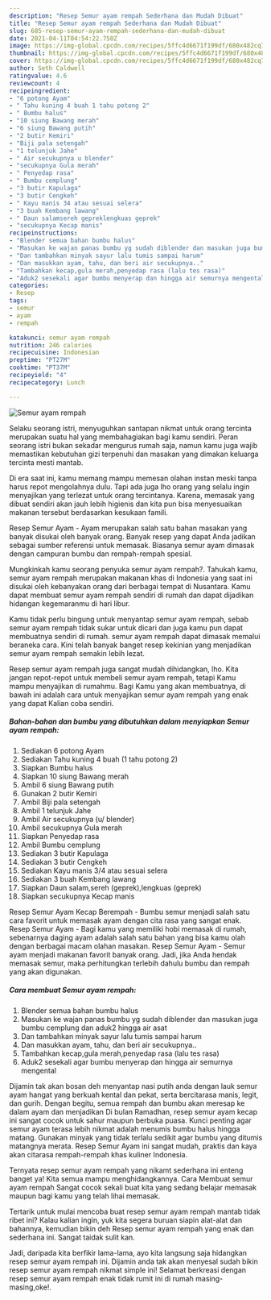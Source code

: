 ```yaml
---
description: "Resep Semur ayam rempah Sederhana dan Mudah Dibuat"
title: "Resep Semur ayam rempah Sederhana dan Mudah Dibuat"
slug: 685-resep-semur-ayam-rempah-sederhana-dan-mudah-dibuat
date: 2021-04-11T04:54:22.750Z
image: https://img-global.cpcdn.com/recipes/5ffc4d6671f199df/680x482cq70/semur-ayam-rempah-foto-resep-utama.jpg
thumbnail: https://img-global.cpcdn.com/recipes/5ffc4d6671f199df/680x482cq70/semur-ayam-rempah-foto-resep-utama.jpg
cover: https://img-global.cpcdn.com/recipes/5ffc4d6671f199df/680x482cq70/semur-ayam-rempah-foto-resep-utama.jpg
author: Seth Caldwell
ratingvalue: 4.6
reviewcount: 4
recipeingredient:
- "6 potong Ayam"
- " Tahu kuning 4 buah 1 tahu potong 2"
- " Bumbu halus"
- "10 siung Bawang merah"
- "6 siung Bawang putih"
- "2 butir Kemiri"
- "Biji pala setengah"
- "1 telunjuk Jahe"
- " Air secukupnya u blender"
- "secukupnya Gula merah"
- " Penyedap rasa"
- " Bumbu cemplung"
- "3 butir Kapulaga"
- "3 butir Cengkeh"
- " Kayu manis 34 atau sesuai selera"
- "3 buah Kembang lawang"
- " Daun salamsereh gepreklengkuas geprek"
- "secukupnya Kecap manis"
recipeinstructions:
- "Blender semua bahan bumbu halus"
- "Masukan ke wajan panas bumbu yg sudah diblender dan masukan juga bumbu cemplung dan aduk2 hingga air asat"
- "Dan tambahkan minyak sayur lalu tumis sampai harum"
- "Dan masukkan ayam, tahu, dan beri air secukupnya.."
- "Tambahkan kecap,gula merah,penyedap rasa (lalu tes rasa)"
- "Aduk2 sesekali agar bumbu menyerap dan hingga air semurnya mengental"
categories:
- Resep
tags:
- semur
- ayam
- rempah

katakunci: semur ayam rempah 
nutrition: 246 calories
recipecuisine: Indonesian
preptime: "PT27M"
cooktime: "PT37M"
recipeyield: "4"
recipecategory: Lunch

---
```



![Semur ayam rempah](https://img-global.cpcdn.com/recipes/5ffc4d6671f199df/680x482cq70/semur-ayam-rempah-foto-resep-utama.jpg)

Selaku seorang istri, menyuguhkan santapan nikmat untuk orang tercinta merupakan suatu hal yang membahagiakan bagi kamu sendiri. Peran seorang istri bukan sekadar mengurus rumah saja, namun kamu juga wajib memastikan kebutuhan gizi terpenuhi dan masakan yang dimakan keluarga tercinta mesti mantab.

Di era  saat ini, kamu memang mampu memesan olahan instan meski tanpa harus repot mengolahnya dulu. Tapi ada juga lho orang yang selalu ingin menyajikan yang terlezat untuk orang tercintanya. Karena, memasak yang dibuat sendiri akan jauh lebih higienis dan kita pun bisa menyesuaikan makanan tersebut berdasarkan kesukaan famili. 

Resep Semur Ayam - Ayam merupakan salah satu bahan masakan yang banyak disukai oleh banyak orang. Banyak resep yang dapat Anda jadikan sebagai sumber referensi untuk memasak. Biasanya semur ayam dimasak dengan campuran bumbu dan rempah-rempah spesial.

Mungkinkah kamu seorang penyuka semur ayam rempah?. Tahukah kamu, semur ayam rempah merupakan makanan khas di Indonesia yang saat ini disukai oleh kebanyakan orang dari berbagai tempat di Nusantara. Kamu dapat membuat semur ayam rempah sendiri di rumah dan dapat dijadikan hidangan kegemaranmu di hari libur.

Kamu tidak perlu bingung untuk menyantap semur ayam rempah, sebab semur ayam rempah tidak sukar untuk dicari dan juga kamu pun dapat membuatnya sendiri di rumah. semur ayam rempah dapat dimasak memalui beraneka cara. Kini telah banyak banget resep kekinian yang menjadikan semur ayam rempah semakin lebih lezat.

Resep semur ayam rempah juga sangat mudah dihidangkan, lho. Kita jangan repot-repot untuk membeli semur ayam rempah, tetapi Kamu mampu menyajikan di rumahmu. Bagi Kamu yang akan membuatnya, di bawah ini adalah cara untuk menyajikan semur ayam rempah yang enak yang dapat Kalian coba sendiri.

<!--inarticleads1-->

##### Bahan-bahan dan bumbu yang dibutuhkan dalam menyiapkan Semur ayam rempah:

1. Sediakan 6 potong Ayam
1. Sediakan  Tahu kuning 4 buah (1 tahu potong 2)
1. Siapkan  Bumbu halus
1. Siapkan 10 siung Bawang merah
1. Ambil 6 siung Bawang putih
1. Gunakan 2 butir Kemiri
1. Ambil Biji pala setengah
1. Ambil 1 telunjuk Jahe
1. Ambil  Air secukupnya (u/ blender)
1. Ambil secukupnya Gula merah
1. Siapkan  Penyedap rasa
1. Ambil  Bumbu cemplung
1. Sediakan 3 butir Kapulaga
1. Sediakan 3 butir Cengkeh
1. Sediakan  Kayu manis 3/4 atau sesuai selera
1. Sediakan 3 buah Kembang lawang
1. Siapkan  Daun salam,sereh (geprek),lengkuas (geprek)
1. Siapkan secukupnya Kecap manis


Resep Semur Ayam Kecap Berempah - Bumbu semur menjadi salah satu cara favorit untuk memasak ayam dengan cita rasa yang sangat enak. Resep Semur Ayam - Bagi kamu yang memiliki hobi memasak di rumah, sebenarnya daging ayam adalah salah satu bahan yang bisa kamu olah dengan berbagai macam olahan masakan. Resep Semur Ayam - Semur ayam menjadi makanan favorit banyak orang. Jadi, jika Anda hendak memasak semur, maka perhitungkan terlebih dahulu bumbu dan rempah yang akan digunakan. 

<!--inarticleads2-->

##### Cara membuat Semur ayam rempah:

1. Blender semua bahan bumbu halus
1. Masukan ke wajan panas bumbu yg sudah diblender dan masukan juga bumbu cemplung dan aduk2 hingga air asat
1. Dan tambahkan minyak sayur lalu tumis sampai harum
1. Dan masukkan ayam, tahu, dan beri air secukupnya..
1. Tambahkan kecap,gula merah,penyedap rasa (lalu tes rasa)
1. Aduk2 sesekali agar bumbu menyerap dan hingga air semurnya mengental


Dijamin tak akan bosan deh menyantap nasi putih anda dengan lauk semur ayam hangat yang berkuah kental dan pekat, serta bercitarasa manis, legit, dan gurih. Dengan begitu, semua rempah dan bumbu akan meresap ke dalam ayam dan menjadikan Di bulan Ramadhan, resep semur ayam kecap ini sangat cocok untuk sahur maupun berbuka puasa. Kunci penting agar semur ayam terasa lebih nikmat adalah menumis bumbu halus hingga matang. Gunakan minyak yang tidak terlalu sedikit agar bumbu yang ditumis matangnya merata. Resep Semur Ayam ini sangat mudah, praktis dan kaya akan citarasa rempah-rempah khas kuliner Indonesia. 

Ternyata resep semur ayam rempah yang nikamt sederhana ini enteng banget ya! Kita semua mampu menghidangkannya. Cara Membuat semur ayam rempah Sangat cocok sekali buat kita yang sedang belajar memasak maupun bagi kamu yang telah lihai memasak.

Tertarik untuk mulai mencoba buat resep semur ayam rempah mantab tidak ribet ini? Kalau kalian ingin, yuk kita segera buruan siapin alat-alat dan bahannya, kemudian bikin deh Resep semur ayam rempah yang enak dan sederhana ini. Sangat taidak sulit kan. 

Jadi, daripada kita berfikir lama-lama, ayo kita langsung saja hidangkan resep semur ayam rempah ini. Dijamin anda tak akan menyesal sudah bikin resep semur ayam rempah nikmat simple ini! Selamat berkreasi dengan resep semur ayam rempah enak tidak rumit ini di rumah masing-masing,oke!.

